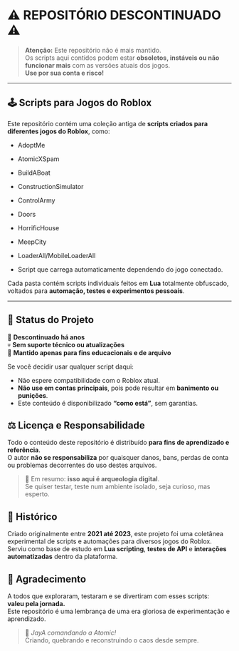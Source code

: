 # ⚠️ REPOSITÓRIO DESCONTINUADO ⚠️

> **Atenção:** Este repositório não é mais mantido.  
> Os scripts aqui contidos podem estar **obsoletos, instáveis ou não funcionar mais** com as versões atuais dos jogos.  
> **Use por sua conta e risco!**

---

## 🕹️ Scripts para Jogos do Roblox

Este repositório contém uma coleção antiga de **scripts criados para diferentes jogos do Roblox**, como:

- AdoptMe  
- AtomicXSpam  
- BuildABoat  
- ConstructionSimulator  
- ControlArmy  
- Doors  
- HorrificHouse  
- MeepCity

- LoaderAll/MobileLoaderAll
 - Script que carrega automaticamente dependendo do jogo conectado.

Cada pasta contém scripts individuais feitos em **Lua** totalmente obfuscado, voltados para **automação, testes e experimentos pessoais**.

---

## 📅 Status do Projeto

🚫 **Descontinuado há anos**  
💀 **Sem suporte técnico ou atualizações**  
🧠 **Mantido apenas para fins educacionais e de arquivo**

Se você decidir usar qualquer script daqui:
- Não espere compatibilidade com o Roblox atual.  
- **Não use em contas principais**, pois pode resultar em **banimento ou punições**.  
- Este conteúdo é disponibilizado **“como está”**, sem garantias.

## ⚖️ Licença e Responsabilidade

Todo o conteúdo deste repositório é distribuído **para fins de aprendizado e referência**.  
O autor **não se responsabiliza** por quaisquer danos, bans, perdas de conta ou problemas decorrentes do uso destes arquivos.

> 💬 Em resumo: **isso aqui é arqueologia digital**.  
> Se quiser testar, teste num ambiente isolado, seja curioso, mas esperto.


## 🧾 Histórico

Criado originalmente entre **2021 até 2023**, este projeto foi uma coletânea experimental de scripts e automações para diversos jogos do Roblox.  
Serviu como base de estudo em **Lua scripting**, **testes de API** e **interações automatizadas** dentro da plataforma.


## 🙏 Agradecimento

A todos que exploraram, testaram e se divertiram com esses scripts:  
**valeu pela jornada.**  
Este repositório é uma lembrança de uma era gloriosa de experimentação e aprendizado.

> 👑 *JayA comandando a Atomic!*  
> Criando, quebrando e reconstruindo o caos desde sempre.

